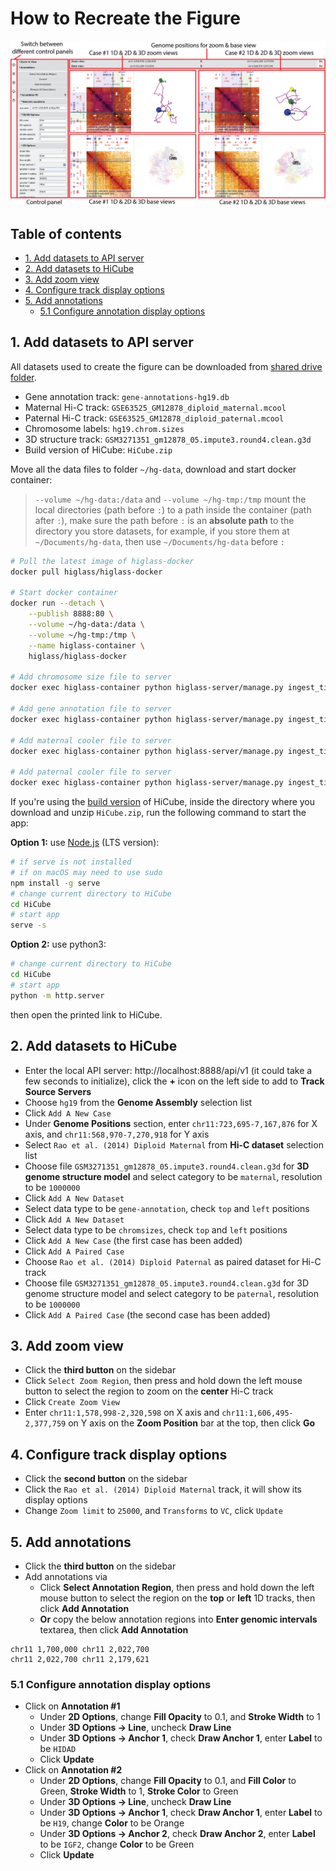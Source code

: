 # How to Recreate the Figure

![overview](img/figure-1.png)

## Table of contents

- [1. Add datasets to API server](#1-add-datasets-to-api-server)
- [2. Add datasets to HiCube](#2-add-datasets-to-hicube)
- [3. Add zoom view](#3-add-zoom-view)
- [4. Configure track display options](#4-configure-track-display-options)
- [5. Add annotations](#5-add-annotations)
	- [5.1 Configure annotation display options](#51-configure-annotation-display-options)

## 1. Add datasets to API server

All datasets used to create the figure can be downloaded from [shared drive folder](https://drive.google.com/drive/folders/12_kfP9tELVEPKOw7ODgx8x2MVYUvi59T?usp=sharing).


- Gene annotation track: `gene-annotations-hg19.db`
- Maternal Hi-C track: `GSE63525_GM12878_diploid_maternal.mcool`
- Paternal Hi-C track: `GSE63525_GM12878_diploid_paternal.mcool`
- Chromosome labels: `hg19.chrom.sizes`
- 3D structure track: `GSM3271351_gm12878_05.impute3.round4.clean.g3d`
- Build version of HiCube: `HiCube.zip`

Move all the data files to folder `~/hg-data`, download and start docker container:

> `--volume ~/hg-data:/data` and `--volume ~/hg-tmp:/tmp` mount the local directories (path before `:`) to a path inside the container (path after `:`), make sure the path before `:` is an **absolute path** to the directory you store datasets, for example, if you store them at `~/Documents/hg-data`, then use `~/Documents/hg-data` before `:`

```bash
# Pull the latest image of higlass-docker
docker pull higlass/higlass-docker

# Start docker container
docker run --detach \
	--publish 8888:80 \
	--volume ~/hg-data:/data \
	--volume ~/hg-tmp:/tmp \
	--name higlass-container \
	higlass/higlass-docker

# Add chromosome size file to server
docker exec higlass-container python higlass-server/manage.py ingest_tileset --filename /data/hg19.chrom.sizes --filetype chromsizes-tsv --datatype chromsizes --coordSystem hg19 --name "Chromosomes (hg19)"

# Add gene annotation file to server
docker exec higlass-container python higlass-server/manage.py ingest_tileset --filename /data/gene-annotations-hg19.db --filetype beddb --datatype gene-annotation --coordSystem hg19 --name "Gene Annotations (hg19)"

# Add maternal cooler file to server
docker exec higlass-container python higlass-server/manage.py ingest_tileset --filename /data/GSE63525_GM12878_diploid_maternal.mcool --filetype cooler --datatype matrix --coordSystem hg19 --name "Rao et al. (2014) Diploid Maternal"

# Add paternal cooler file to server
docker exec higlass-container python higlass-server/manage.py ingest_tileset --filename /data/GSE63525_GM12878_diploid_paternal.mcool --filetype cooler --datatype matrix --coordSystem hg19 --name "Rao et al. (2014) Diploid Paternal"
```

If you're using the [build version](https://drive.google.com/file/d/1Z-k3tGMK0_rlbONuqD-OUT6Wybnhq__g/view?usp=sharing) of HiCube, inside the directory where you download and unzip `HiCube.zip`, run the following command to start the app:

**Option 1:** use [Node.js](https://nodejs.org/en/download/) (LTS version):

```bash
# if serve is not installed
# if on macOS may need to use sudo
npm install -g serve
# change current directory to HiCube
cd HiCube
# start app
serve -s
```

**Option 2:** use python3:

```bash
# change current directory to HiCube
cd HiCube
# start app
python -m http.server
```

then open the printed link to HiCube.

## 2. Add datasets to HiCube

- Enter the local API server: http://localhost:8888/api/v1 (it could take a few seconds to initialize), click the **+** icon on the left side to add to **Track Source Servers**
- Choose `hg19` from the **Genome Assembly** selection list
- Click `Add A New Case`
- Under **Genome Positions** section, enter `chr11:723,695-7,167,876` for X axis, and `chr11:568,970-7,270,918` for Y axis
- Select `Rao et al. (2014) Diploid Maternal` from **Hi-C dataset** selection list
- Choose file `GSM3271351_gm12878_05.impute3.round4.clean.g3d` for **3D genome structure model** and select category to be `maternal`, resolution to be `1000000`
- Click `Add A New Dataset`
- Select data type to be `gene-annotation`, check `top` and `left` positions
- Click `Add A New Dataset`
- Select data type to be `chromsizes`, check `top` and `left` positions
- Click `Add A New Case` (the first case has been added)
- Click `Add A Paired Case`
- Choose `Rao et al. (2014) Diploid Paternal` as paired dataset for Hi-C track
- Choose file `GSM3271351_gm12878_05.impute3.round4.clean.g3d` for 3D genome structure model and select category to be `paternal`, resolution to be `1000000`
- Click `Add A Paired Case` (the second case has been added)

## 3. Add zoom view

- Click the **third button** on the sidebar
- Click `Select Zoom Region`, then press and hold down the left mouse button to select the region to zoom on the **center** Hi-C track
- Click `Create Zoom View` 
- Enter `chr11:1,578,998-2,320,598` on X axis and `chr11:1,606,495-2,377,759` on Y axis on the **Zoom Position** bar at the top, then click **Go**

## 4. Configure track display options

- Click the **second button** on the sidebar
- Click the `Rao et al. (2014) Diploid Maternal` track, it will show its display options
- Change `Zoom limit` to `25000`, and `Transforms` to `VC`, click `Update`

## 5. Add annotations

- Click the **third button** on the sidebar
- Add annotations via
	- Click **Select Annotation Region**, then press and hold down the left mouse button to select the region on the **top** or **left** 1D tracks, then click **Add Annotation**
	- **Or** copy the below annotation regions into **Enter genomic intervals** textarea, then click **Add Annotation**

```
chr11 1,700,000 chr11 2,022,700
chr11 2,022,700 chr11 2,179,621
```

### 5.1 Configure annotation display options

- Click on **Annotation #1**
	- Under **2D Options**, change **Fill Opacity** to 0.1, and **Stroke Width** to 1
	- Under **3D Options -> Line**, uncheck **Draw Line**
	- Under **3D Options -> Anchor 1**, check **Draw Anchor 1**, enter **Label** to be `HIDAD`
	- Click **Update**
- Click on **Annotation #2**
	- Under **2D Options**, change **Fill Opacity** to 0.1, and **Fill Color** to Green, **Stroke Width** to 1, **Stroke Color** to Green
	- Under **3D Options -> Line**, uncheck **Draw Line**
	- Under **3D Options -> Anchor 1**, check **Draw Anchor 1**, enter **Label** to be `H19`, change **Color** to be Orange
	- Under **3D Options -> Anchor 2**, check **Draw Anchor 2**, enter **Label** to be `IGF2`, change **Color** to be Green
	- Click **Update**
